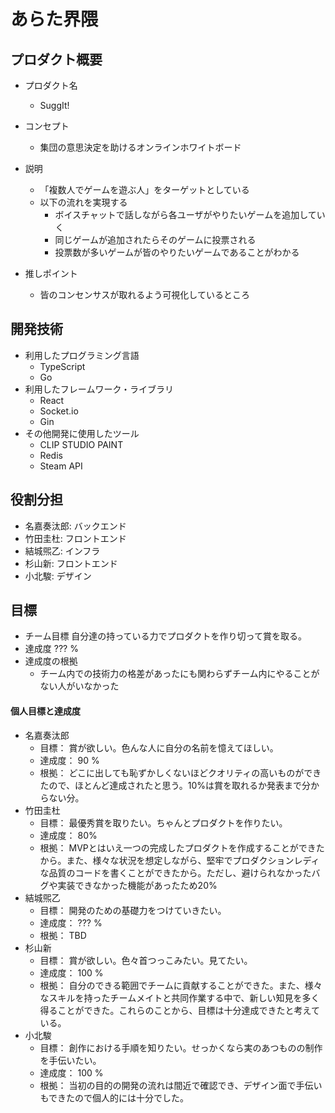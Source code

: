# あらた界隈

## プロダクト概要
- プロダクト名
  - SuggIt!

- コンセプト
  - 集団の意思決定を助けるオンラインホワイトボード

- 説明
  - 「複数人でゲームを遊ぶ人」をターゲットとしている
  - 以下の流れを実現する
    - ボイスチャットで話しながら各ユーザがやりたいゲームを追加していく
    - 同じゲームが追加されたらそのゲームに投票される
    - 投票数が多いゲームが皆のやりたいゲームであることがわかる

- 推しポイント
  - 皆のコンセンサスが取れるよう可視化しているところ

## 開発技術

- 利用したプログラミング言語
  - TypeScript
  - Go
- 利用したフレームワーク・ライブラリ
  - React
  - Socket.io
  - Gin
- その他開発に使用したツール
  - CLIP STUDIO PAINT
  - Redis
  - Steam API

## 役割分担
- 名嘉奏汰郎: バックエンド
- 竹田圭杜: フロントエンド
- 結城煕乙: インフラ
- 杉山新: フロントエンド
- 小北駿: デザイン

## 目標
- チーム目標
自分達の持っている力でプロダクトを作り切って賞を取る。
- 達成度
??? %
- 達成度の根拠
  - チーム内での技術力の格差があったにも関わらずチーム内にやることがない人がいなかった


#### 個人目標と達成度
- 名嘉奏汰郎  
  - 目標： 賞が欲しい。色んな人に自分の名前を憶えてほしい。
  - 達成度： 90 % 
  - 根拠： どこに出しても恥ずかしくないほどクオリティの高いものができたので、ほとんど達成されたと思う。10%は賞を取れるか発表まで分からない分。
- 竹田圭杜  
  - 目標： 最優秀賞を取りたい。ちゃんとプロダクトを作りたい。
  - 達成度： 80% 
  - 根拠： MVPとはいえ一つの完成したプロダクトを作成することができたから。また、様々な状況を想定しながら、堅牢でプロダクションレディな品質のコードを書くことができたから。ただし、避けられなかったバグや実装できなかった機能があったため20%
- 結城煕乙  
  - 目標： 開発のための基礎力をつけていきたい。
  - 達成度： ??? % 
  - 根拠： TBD
- 杉山新  
  - 目標： 賞が欲しい。色々首つっこみたい。見てたい。
  - 達成度： 100 % 
  - 根拠： 自分のできる範囲でチームに貢献することができた。また、様々なスキルを持ったチームメイトと共同作業する中で、新しい知見を多く得ることができた。これらのことから、目標は十分達成できたと考えている。
- 小北駿  
  - 目標： 創作における手順を知りたい。せっかくなら実のあつものの制作を手伝いたい。
  - 達成度： 100 % 
  - 根拠： 当初の目的の開発の流れは間近で確認でき、デザイン面で手伝いもできたので個人的には十分でした。
